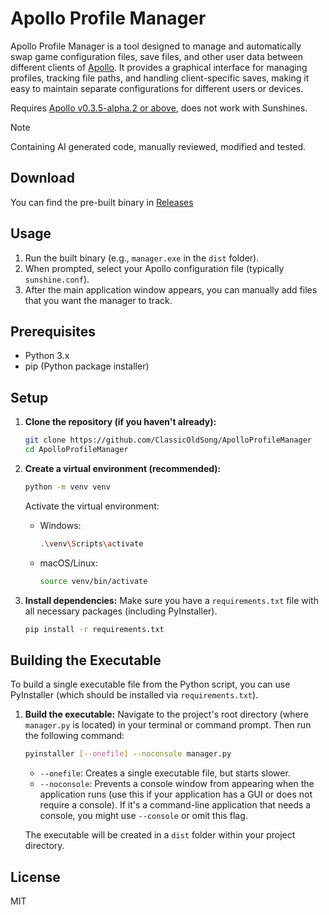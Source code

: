 # Apollo Profile Manager

Apollo Profile Manager is a tool designed to manage and automatically swap game configuration files, save files, and other user data between different clients of [Apollo](https://github.com/ClassicOldSong/Apollo). It provides a graphical interface for managing profiles, tracking file paths, and handling client-specific saves, making it easy to maintain separate configurations for different users or devices.

Requires [Apollo v0.3.5-alpha.2 or above](https://github.com/ClassicOldSong/Apollo/releases), does not work with Sunshines.

> [!Note]
> Containing AI generated code, manually reviewed, modified and tested.

## Download

You can find the pre-built binary in [Releases](./releases)

## Usage

1.  Run the built binary (e.g., `manager.exe` in the `dist` folder).
2.  When prompted, select your Apollo configuration file (typically `sunshine.conf`).
3.  After the main application window appears, you can manually add files that you want the manager to track.

## Prerequisites

- Python 3.x
- pip (Python package installer)

## Setup

1.  **Clone the repository (if you haven't already):**
    ```bash
    git clone https://github.com/ClassicOldSong/ApolloProfileManager
    cd ApolloProfileManager
    ```

2.  **Create a virtual environment (recommended):**
    ```bash
    python -m venv venv
    ```
    Activate the virtual environment:
    - Windows:
      ```bash
      .\venv\Scripts\activate
      ```
    - macOS/Linux:
      ```bash
      source venv/bin/activate
      ```

3.  **Install dependencies:**
    Make sure you have a `requirements.txt` file with all necessary packages (including PyInstaller).
    ```bash
    pip install -r requirements.txt
    ```

## Building the Executable

To build a single executable file from the Python script, you can use PyInstaller (which should be installed via `requirements.txt`).

1.  **Build the executable:**
    Navigate to the project's root directory (where `manager.py` is located) in your terminal or command prompt. Then run the following command:
    ```bash
    pyinstaller [--onefile] --noconsole manager.py
    ```
    -   `--onefile`: Creates a single executable file, but starts slower.
    -   `--noconsole`: Prevents a console window from appearing when the application runs (use this if your application has a GUI or does not require a console). If it's a command-line application that needs a console, you might use `--console` or omit this flag.

    The executable will be created in a `dist` folder within your project directory.

## License

MIT